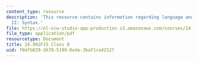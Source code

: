 ```yaml
---
content_type: resource
description: 'This resource contains information regarding language and its structure
  II: Syntax.'
file: https://ol-ocw-studio-app-production.s3.amazonaws.com/courses/24-902-language-and-its-structure-ii-syntax-fall-2015/f0dfb029367851998eda3baf1ca42127_MIT24_902F15_Class8.pdf
file_type: application/pdf
resourcetype: Document
title: 24.902F15 Class 8
uid: f0dfb029-3678-5199-8eda-3baf1ca42127
---
```

